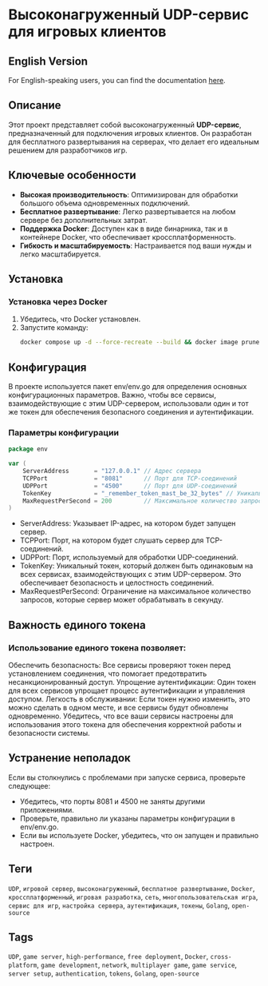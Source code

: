 # Высоконагруженный UDP-сервис для игровых клиентов

## English Version
For English-speaking users, you can find the documentation [here](https://github.com/ascenmmo/udp-connection/blob/stage/README.md).


## Описание

Этот проект представляет собой высоконагруженный **UDP-сервис**, предназначенный для подключения игровых клиентов. Он разработан для бесплатного развертывания на серверах, что делает его идеальным решением для разработчиков игр.

## Ключевые особенности

- **Высокая производительность**: Оптимизирован для обработки большого объема одновременных подключений.
- **Бесплатное развертывание**: Легко развертывается на любом сервере без дополнительных затрат.
- **Поддержка Docker**: Доступен как в виде бинарника, так и в контейнере Docker, что обеспечивает кроссплатформенность.
- **Гибкость и масштабируемость**: Настраивается под ваши нужды и легко масштабируется.

## Установка
### Установка через Docker

1. Убедитесь, что Docker установлен.
2. Запустите команду:
   ```bash
   docker compose up -d --force-recreate --build && docker image prune -f
	```

## Конфигурация

В проекте используется пакет env/env.go для определения основных конфигурационных параметров. Важно, чтобы все сервисы, взаимодействующие с этим UDP-сервером, использовали один и тот же токен для обеспечения безопасного соединения и аутентификации.

### Параметры конфигурации

```go
package env

var (
    ServerAddress       = "127.0.0.1" // Адрес сервера
    TCPPort             = "8081"      // Порт для TCP-соединений
    UDPPort             = "4500"      // Порт для UDP-соединений
    TokenKey            = "_remember_token_mast_be_32_bytes" // Уникальный токен для аутентификации
    MaxRequestPerSecond = 200         // Максимальное количество запросов в секунду
)
```

* ServerAddress: Указывает IP-адрес, на котором будет запущен сервер.
* TCPPort: Порт, на котором будет слушать сервер для TCP-соединений.
* UDPPort: Порт, используемый для обработки UDP-соединений.
* TokenKey: Уникальный токен, который должен быть одинаковым на всех сервисах, взаимодействующих с этим UDP-сервером. Это обеспечивает безопасность и целостность соединений.
* MaxRequestPerSecond: Ограничение на максимальное количество запросов, которые сервер может обрабатывать в секунду.


##  Важность единого токена
### Использование единого токена позволяет:

Обеспечить безопасность: Все сервисы проверяют токен перед установлением соединения, что помогает предотвратить несанкционированный доступ.
Упрощение аутентификации: Один токен для всех сервисов упрощает процесс аутентификации и управления доступом.
Легкость в обслуживании: Если токен нужно изменить, это можно сделать в одном месте, и все сервисы будут обновлены одновременно.
Убедитесь, что все ваши сервисы настроены для использования этого токена для обеспечения корректной работы и безопасности системы.


## Устранение неполадок

Если вы столкнулись с проблемами при запуске сервиса, проверьте следующее:

 - Убедитесь, что порты 8081 и 4500 не заняты другими приложениями.
  - Проверьте, правильно ли указаны параметры конфигурации в env/env.go.
  - Если вы используете Docker, убедитесь, что он запущен и правильно настроен.








## Теги

`UDP`, `игровой сервер`, `высоконагруженный`, `бесплатное развертывание`, `Docker`, `кроссплатформенный`, `игровая разработка`, `сеть`, `многопользовательская игра`, `сервис для игр`, `настройка сервера`, `аутентификация`, `токены`, `Golang`, `open-source`

## Tags

`UDP`, `game server`, `high-performance`, `free deployment`, `Docker`, `cross-platform`, `game development`, `network`, `multiplayer game`, `game service`, `server setup`, `authentication`, `tokens`, `Golang`, `open-source`
